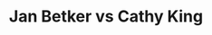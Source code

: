 ---
title: Jan Betker vs Cathy King
player1:
  name: Betker, Jan
  percent: 78
  wins: 3
  losses: 2
player2:
  name: King, Cathy
  percent: 76
  wins: 2
  losses: 3
games:
- player1:
    team: CA
    position: Third
    percent: 75
    win: 1
    loss: 0
  player2:
    team: AB
    position: Fourth
    percent: 64
    win: 0
    loss: 1
  event: Hearts
  year: 1995
  draw: Round Robin(14)
  score: CA 9 - AB 5
- player1:
    team: CA
    position: Third
    percent: 83
    win: 1
    loss: 0
  player2:
    team: AB
    position: Fourth
    percent: 80
    win: 0
    loss: 1
  event: Hearts
  year: 1995
  draw: Tie-Breaker(19)
  score: AB 2 - CA 6
- player1:
    team: CA
    position: Third
    percent: 81
    win: 0
    loss: 1
  player2:
    team: AB
    position: Fourth
    percent: 92
    win: 1
    loss: 0
  event: Hearts
  year: 1995
  draw: Semi-Final(22)
  score: CA 5 - AB 7
- player1:
    team: SK
    position: Third
    percent: 80
    win: 1
    loss: 0
  player2:
    team: AB
    position: Fourth
    percent: 63
    win: 0
    loss: 1
  event: Hearts
  year: 1997
  draw: Round Robin(14)
  score: SK 9 - AB 2
- player1:
    team: CA
    position: Third
    percent: 71
    win: 0
    loss: 1
  player2:
    team: AB
    position: Fourth
    percent: 81
    win: 1
    loss: 0
  event: Hearts
  year: 1998
  draw: Round Robin(13)
  score: CA 2 - AB 9
- player1:
    team: SCHM
    position: Third
    percent: 90
    win: 0
    loss: 1
  player2:
    team: BOR
    position: Fourth
    percent: 88
    win: 1
    loss: 0
  event: Trials (Women)
  year: 1997
  draw: Round Robin(2)
  score: SCHM 4 - BOR 7
---
